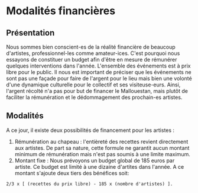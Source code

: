 # Modalités financières

## Présentation 
Nous sommes bien conscient-es de la réalité financière de beaucoup d'artistes, professionnel-les comme amateur-ices. C'est pourquoi nous essayons de constituer un budget afin d'être en mesure de rémunérer quelques interventions dans l'année. L'ensemble des événements est à prix libre pour le public. Il nous est important de préciser que les événements ne sont pas une façade pour faire de l'argent pour le lieu mais bien une volonté d'une dynamique culturelle pour le collectif et ses visiteuse-eurs. Ainsi, l'argent récolté n'a pas pour but de financer le Mallouestan, mais plutôt de faciliter la rémunération et le dédommagement des prochain-es artistes.

## Modalités 
A ce jour, il existe deux possibilités de financement pour les artistes : 
1. Rémunération au chapeau : l'entièreté des recettes revient directement aux artistes. De part sa nature, cette formule ne garantit aucun montant minimum de rémunération mais n'est pas soumis à une limite maximum.
2. Montant fixe : Nous prévoyons un budget global de 185 euros par artiste. Ce budget est limité à une dizaine d'artites dans l'année. A ce montant s'ajoute deux tiers des bénéfices soit:

```
2/3 x [ (recettes du prix libre) - 185 x (nombre d'artistes) ].
```

